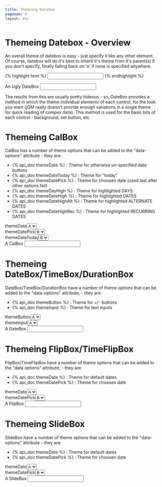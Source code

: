 ```yaml
---
title: Themeing Datebox
pagenum: 4
layout: doc
---
```


# Themeing Datebox - Overview

An overall theme of datebox is easy - just specify it like any other element.  Of
course, datebox will do it's best to inherit it's theme from it's parent(s) if you
don't specify, finally falling back on 'a' if none is specified anywhere.

{% highlight html %}
<input type="text" data-role="datebox" data-theme="c" data-options='{"mode":"calbox"}'>
{% endhighlight %}

<div class="ui-field-contain">
	<label for="in1">An Ugly DateBox</label>
	<input type="text" data-role="datebox" data-theme="c" data-options='{"mode":"calbox", "useInline":true}'>
</div>

The results from this are usually pretty hideous - so, DateBox provides a method
in which the theme individual elements of each control, for the look you want (jQM
really doesn't provide enough variations in a single theme for quick reading of compex
data).  This method is used for the basic bits of each control - background, set
button, etc.

# Themeing CalBox
CalBox has a number of theme options that can be added to the "data-options" attribute - they are:

 - {% api_doc themeDate %} : Theme for otherwise un-specified date buttons
 - {% api_doc themeDateToday %} : Theme for "today"
 - {% api_doc themeDatePick %} : Theme for choosen date (used last after other options fail)
 - {% api_doc themeDayHigh %} : Theme for highlighted DAYS
 - {% api_doc themeDateHigh %} : Theme for highlighted DATES
 - {% api_doc themeDateHighAlt %} : Theme for highlighted ALTERNATE DATES
 - {% api_doc themeDateHighRec %} : Theme for highlighted RECURRING DATES
		
<div class="ui-field-contain"><label for="cal1dateb">themeDate</label><select name="cal1dateb" class="demopick" data-link="cal1" data-opt="themeDate"><option value="a">A</option><option value="b">B</option><option value="c">C</option><option value="d">D</option></select></div>
<div class="ui-field-contain"><label for="cal1datec">themeDatePick</label><select name="cal1datec" class="demopick" data-link="cal1" data-opt="themeDatePick"><option value="a">A</option><option value="b" selected="selected">B</option><option value="c">C</option><option value="d">D</option></select></div>
<div class="ui-field-contain"><label for="cal1dated">themeDateToday</label><select name="cal1dated" class="demopick" data-link="cal1" data-opt="themeDateToday"><option value="a">A</option><option value="b" selected="selected">B</option><option value="c">C</option><option value="d">D</option></select></div>

<div class="ui-field-contain">
	<label for="cal1">A CalBox</label>
	<input type="text" data-role="datebox" data-options='{"mode":"calbox", "hideInput": true, "useInline":true}' id="cal1">
</div>

# Themeing DateBox/TimeBox/DurationBox

DateBox/TimeBox/DurationBox have a number of theme options that can be added to the
"data-options" attribute, - they are:
	
 - {% api_doc themeButton %} : Theme for +/- buttons
 - {% api_doc themeInput %} : Theme for text inputs
		
<div class="ui-field-contain"><label for="db1a">themeButton</label><select name="db1a" class="demopick" data-link="db1" data-opt="themeButton"><option value="a">A</option><option value="b">B</option><option value="c">C</option><option value="d">D</option></select></div>
<div class="ui-field-contain"><label for="db1b">themeInput</label><select name="db1b" class="demopick" data-link="db1" data-opt="themeInput"><option value="a">A</option><option value="b">B</option><option value="c">C</option><option value="d">D</option></select></div>

<div class="ui-field-contain">
	<label for="db1">A DateBox</label>
	<input type="text" data-role="datebox" data-options='{"mode":"datebox","hideInput":true,"useInline":true}' id="db1">
</div>

# Themeing FlipBox/TimeFlipBox

FlipBox/TimeFlipBox have a number of theme options that can be added to the "data
options" attribute, - they are:
	
 - {% api_doc themeDate %} : Theme for default dates
 - {% api_doc themeDatePick %} : Theme for choosen date
		
<div class="ui-field-contain"><label for="fb1a">themeDate</label><select name="fb1a" class="demopick" data-link="fb1" data-opt="themeDate"><option value="a">A</option><option value="b">B</option><option value="c">C</option><option value="d">D</option></select></div>
<div class="ui-field-contain"><label for="fb1b">themeDatePick</label><select name="fb1b" class="demopick" data-link="fb1" data-opt="themeDatePick"><option value="a">A</option><option value="b" selected="selected">B</option><option value="c">C</option><option value="d">D</option></select></div>


<div class="ui-field-contain">
	<label for="fb1">A FlipBox</label>
	<input type="text" data-role="datebox" data-options='{"mode":"flipbox","hideInput":true,"useInline":true}' id="fb1">
</div>

# Themeing SlideBox
SlideBox have a number of theme options that can be added to the "data-options" attribute - they are:
	
 - {% api_doc themeDate %} : Theme for default dates
 - {% api_doc themeDatePick %} : Theme for choosen date
		
<div class="ui-field-contain"><label for="sb1a">themeDate</label><select name="sb1a" class="demopick" data-link="sb1" data-opt="themeDate"><option value="a">A</option><option value="b">B</option><option value="c">C</option><option value="d">D</option></select></div>
<div class="ui-field-contain"><label for="sb1b">themeDatePick</label><select name="sb1b" class="demopick" data-link="sb1" data-opt="themeDatePick"><option value="a">A</option><option value="b" selected="selected">B</option><option value="c">C</option><option value="d">D</option></select></div>

<div class="ui-field-contain">
	<label for="sb1">A SlideBox</label>
	<input type="text" data-role="datebox" data-options='{"mode":"slidebox", "hideInput":true, "useInline": true}' id="sb1">
</div>


